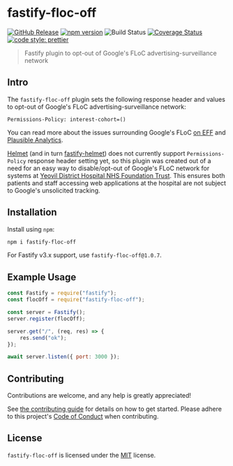 # fastify-floc-off

[![GitHub Release](https://img.shields.io/github/release/Fdawgs/fastify-floc-off.svg)](https://github.com/Fdawgs/fastify-floc-off/releases/latest/)
[![npm version](https://img.shields.io/npm/v/fastify-floc-off)](https://npmjs.com/package/fastify-floc-off)
![Build Status](https://github.com/Fdawgs/fastify-floc-off/workflows/CI/badge.svg?branch=master)
[![Coverage Status](https://coveralls.io/repos/github/Fdawgs/fastify-floc-off/badge.svg?branch=master)](https://coveralls.io/github/Fdawgs/fastify-floc-off?branch=master)
[![code style: prettier](https://img.shields.io/badge/code_style-prettier-ff69b4.svg?style=flat)](https://github.com/prettier/prettier)

> Fastify plugin to opt-out of Google's FLoC advertising-surveillance network

## Intro

The `fastify-floc-off` plugin sets the following response header and values to opt-out of Google's FLoC advertising-surveillance network:

```
Permissions-Policy: interest-cohort=()
```

You can read more about the issues surrounding Google's FLoC [on EFF](https://eff.org/deeplinks/2021/03/googles-floc-terrible-idea) and [Plausible Analytics](https://plausible.io/blog/google-floc).

[Helmet](https://github.com/helmetjs/helmet) (and in turn [fastify-helmet](https://github.com/fastify/fastify-helmet)) does not currently support `Permissions-Policy` response header setting yet, so this plugin was created out of a need for an easy way to disable/opt-out of Google's FLoC network for systems at [Yeovil District Hospital NHS Foundation Trust](https://yeovilhospital.co.uk/). This ensures both patients and staff accessing web applications at the hospital are not subject to Google's unsolicited tracking.

## Installation

Install using `npm`:

```bash
npm i fastify-floc-off
```

For Fastify v3.x support, use `fastify-floc-off@1.0.7`.

## Example Usage

```js
const Fastify = require("fastify");
const flocOff = require("fastify-floc-off");

const server = Fastify();
server.register(flocOff);

server.get("/", (req, res) => {
	res.send("ok");
});

await server.listen({ port: 3000 });
```

## Contributing

Contributions are welcome, and any help is greatly appreciated!

See [the contributing guide](./CONTRIBUTING.md) for details on how to get started.
Please adhere to this project's [Code of Conduct](./CODE_OF_CONDUCT.md) when contributing.

## License

`fastify-floc-off` is licensed under the [MIT](./LICENSE) license.
